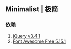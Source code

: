<!-- Copyright © 2021 Cai Hai. All Rights Reserved. -->

## Minimalist | 极简

### 依赖

1. [jQuery v3.4.1](https://jquery.com)
2. [Font Awesome Free 5.15.1](https://fontawesome.com)